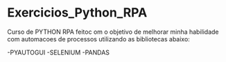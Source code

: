 # Exercicios_Python_RPA

Curso de PYTHON RPA feitoc om o objetivo de melhorar minha habilidade com automacoes de processos utilizando as bibliotecas abaixo:

-PYAUTOGUI
-SELENIUM
-PANDAS
